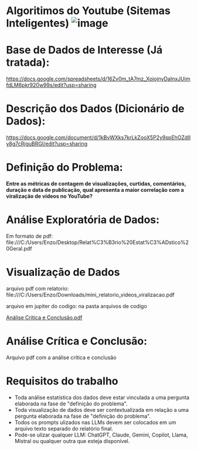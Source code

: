 # Algoritimos do Youtube (Sitemas Inteligentes) ![image](https://github.com/user-attachments/assets/a8415e71-32ca-4de1-a20a-0c7716f1b8ec)

# Base de Dados de Interesse (Já tratada):

https://docs.google.com/spreadsheets/d/16Zv0m_tA7mz_XojojnyDaInxJUjmfdLM6pkr920w99s/edit?usp=sharing

# Descrição dos Dados (Dicionário de Dados): 

https://docs.google.com/document/d/1kBvWXks7krLkZooX5P2y9spEhOZdIIy8g7cRjguBRGI/edit?usp=sharing

# Definição do Problema:

**Entre as métricas de contagem de visualizações, curtidas, comentários, duração e data de publicação, qual apresenta a maior correlação com a viralização de vídeos no YouTube?**

# Análise Exploratória de Dados:
Em formato de pdf: file:///C:/Users/Enzo/Desktop/Relat%C3%B3rio%20Estat%C3%ADstico%20Geral.pdf

# Visualização de Dados
arquivo pdf com relatorio: file:///C:/Users/Enzo/Downloads/mini_relatorio_videos_viralizacao.pdf

arquivo em jupiter do codigo: na pasta arquivos de codigo 

[Análise Critica e Conclusão.pdf](https://github.com/user-attachments/files/20162282/Analise.Critica.e.Conclusao.pdf)


# Análise Crítica e Conclusão:
Arquivo pdf com a análise crítica e conclusão




# Requisitos do trabalho
* Toda análise estatística dos dados deve estar vinculada a uma pergunta elaborada na fase de "definição do problema".
* Toda visualização de dados deve ser contextualizada em relação a uma pergunta elaborada na fase de "definição do problema".
* Todos os prompts ulizados nas LLMs devem ser colocados em um arquivo texto separado do relatório final.
* Pode-se ulizar qualquer LLM: ChatGPT, Claude, Gemini, Copilot, Llama, Mistral ou qualquer outra que esteja disponível.

